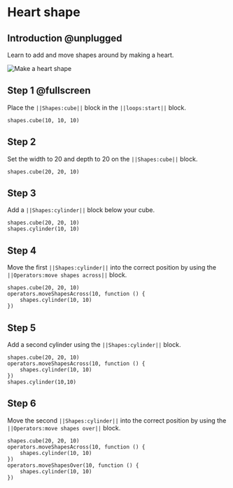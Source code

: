 # Heart shape

## Introduction @unplugged

Learn to add and move shapes around by making a heart.

![Make a heart shape](/docs/static/tutorials/heart-shape/project-image.png)

## Step 1 @fullscreen

Place the ``||Shapes:cube||`` block in the ``||loops:start||`` block.

```blocks
shapes.cube(10, 10, 10)
```

## Step 2

Set the width to 20 and depth to 20 on the ``||Shapes:cube||`` block.

```blocks
shapes.cube(20, 20, 10)
```

## Step 3

Add a ``||Shapes:cylinder||`` block below your cube.

```blocks
shapes.cube(20, 20, 10)
shapes.cylinder(10, 10)
```

## Step 4

Move the first ``||Shapes:cylinder||`` into the correct position by using the ``||Operators:move shapes across||`` block. 

```blocks
shapes.cube(20, 20, 10)
operators.moveShapesAcross(10, function () {
    shapes.cylinder(10, 10)
})
```

## Step 5

Add a second cylinder using the ``||Shapes:cylinder||`` block.

```blocks
shapes.cube(20, 20, 10)
operators.moveShapesAcross(10, function () {
    shapes.cylinder(10, 10)
})
shapes.cylinder(10,10)
```


## Step 6

Move the second ``||Shapes:cylinder||`` into the correct position by using the ``||Operators:move shapes over||`` block.  

```blocks
shapes.cube(20, 20, 10)
operators.moveShapesAcross(10, function () {
    shapes.cylinder(10, 10)
})
operators.moveShapesOver(10, function () {
    shapes.cylinder(10, 10)
})
```




